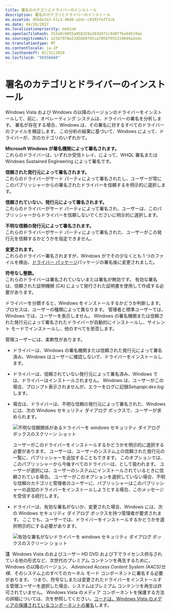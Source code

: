 ```yaml
---
title: 署名のカテゴリとドライバーのインストール
description: 署名のカテゴリとドライバーのインストール
ms.assetid: d5b0e3a3-51c3-40d8-a2dc-c9392feff2cb
ms.date: 04/20/2017
ms.localizationpriority: medium
ms.openlocfilehash: 553a0c6855a958259a303d471c9d8ff6a9457dee
ms.sourcegitcommit: a33b7978e22d5bb9f65ca7056f955319049a2e4c
ms.translationtype: MT
ms.contentlocale: ja-JP
ms.lasthandoff: 01/31/2019
ms.locfileid: "56556660"
---
```

# <a name="signature-categories-and-driver-installation"></a>署名のカテゴリとドライバーのインストール


Windows Vista および Windows の以降のバージョンのドライバーをインストールして、前に、オペレーティング システムは、ドライバーの署名を分析します。 署名が存在する場合、Windows は、その署名に対するすべてのドライバーのファイルを検証します。 この分析の結果に基づいて、Windows によって、ドライバーが、次のカテゴリのいずれかで。

<a href="" id="signed-by-a-microsoft-windows-signing-authority--"></a>**Microsoft Windows が署名機関によって署名されます。**   
これらのドライバーは、いずれか受信トレイ、によって、WHQL 署名または Windows Sustained Engineering によって署名です。

<a href="" id="signed-by-a-trusted-publisher--"></a>**信頼された発行元によって署名されます。**   
これらのドライバーがサード パーティによって署名されたし、ユーザーが常にこのパブリッシャーからの署名されたドライバーを信頼するを明示的に選択します。

<a href="" id="signed-by-an-untrusted-publisher--"></a>**信頼されていない、発行元によって署名されます。**   
これらのドライバーがサード パーティによって署名され、ユーザーは、このパブリッシャーからドライバーを信頼しないでくださいに明示的に選択します。

<a href="" id="signed-by-publisher-of-unknown-trust--"></a>**不明な信頼の発行元によって署名されます。**   
これらのドライバーがサード パーティによって署名された、ユーザーがこの発行元を信頼するかどうかを指定できません。

<a href="" id="altered--"></a>**変更されます。**   
これらのドライバー署名されますが、Windows がでその少なくとも 1 つのファイルを検出、[ドライバー パッケージ](driver-packages.md)パッケージの署名後に変更されました。

<a href="" id="unsigned--"></a>**符号なし整数。**   
これらのドライバーは署名されていないまたは署名が無効です。 有効な署名は、信頼された証明機関 (CA) によって発行された証明書を使用して作成する必要があります。

ドライバーを分類すると、Windows をインストールするかどうか判断します。 プロセスは、ユーザーの種類によって異なります。 管理者と標準ユーザーでは、Windows では、ユーザーを表示しません。 Windows の署名機関または信頼された発行元によって署名されたドライバーが自動的にインストールし、サイレント モードでインストールし、他のすべてを拒否します。

管理ユーザーには、柔軟性があります。

-   ドライバーは、Windows の署名機関または信頼された発行元によって署名済み、Windows はユーザーに確認しないで、ドライバーをインストールします。

-   ドライバーは、信頼されていない発行元によって署名済み、Windows では、ドライバーはインストールされません。 Windows は、ユーザーがこの場合、プロンプト表示されませんが、エラーをログに記録*Setupapi.dev.log*します。

-   場合は、ドライバーは、不明な信頼の発行元によって署名された、Windows には、次の Windows セキュリティ ダイアログ ボックスで、ユーザーが求められます。

    ![不明な信頼関係があるドライバーを windows セキュリティ ダイアログ ボックスのスクリーン ショット](images/install1.png)

    ユーザーがこのドライバーをインストールするかどうかを明示的に選択する必要があります。 ユーザーは、ユーザーのシステム上の信頼された発行元の一覧に、パブリッシャーを追加することもできます。 このオプションでは、このパブリッシャーから今後すべてのドライバーは、として扱われます。 ユーザーが選択には、ユーザーのシステムにインストールされているときに信頼されている場合。 ユーザーがこのオプションを選択していない場合、不明な信頼のカテゴリと管理者のユーザーに、パブリッシャーはこのパブリッシャーの追加のドライバーをインストールしようとする場合、このメッセージを受信する続行します。

-   ドライバーは、有効な署名がないか、変更された場合、Windows には、次の Windows セキュリティ ダイアログ ボックスを持つ管理者が要求されます。 ここでも、ユーザーでは、ドライバーをインストールするかどうかを選択明示的にする必要があります。

    ![有効な署名がないドライバーを windows セキュリティ ダイアログ ボックスのスクリーン ショット](images/install2.png)

**注**  Windows Vista のおよびユーザー HD DVD および下でライセンス供与されている他の形式など、次世代のプレミアム コンテンツを再生するために、Windows の以降のバージョン、 *Advanced Access Content System (AACS)仕様*、そのシステム上のすべてのカーネル モード コンポーネントに署名する必要があります。 つまり、符号なしまたは変更されたドライバーをインストールする管理ユーザーを選択した場合、システムはプレミアム コンテンツを再生は許可されていません。 Windows Vista のメディア コンポーネントを保護する方法の詳細については、次を参照してください。[コードは、Windows Vista のメディアの保護されているコンポーネントの署名](https://go.microsoft.com/fwlink/p/?linkid=74262)します。

 

 

 





